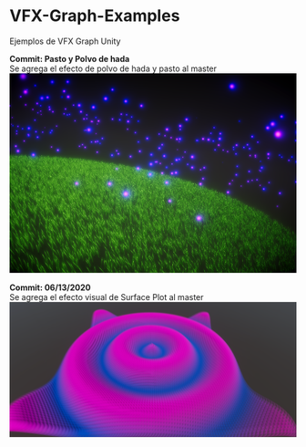 # VFX-Graph-Examples
Ejemplos de VFX Graph Unity

**Commit: Pasto y Polvo de hada**<br>
Se agrega el efecto de polvo de hada y pasto al master
![Pasto y polvo de hada](https://github.com/BrunirowsCode/VFX-Graph-Examples/blob/master/GrassAndFairyDust.PNG)

**Commit: 06/13/2020**<br>
Se agrega el efecto visual de Surface Plot al master
![Wave Plot Surface](https://github.com/BrunirowsCode/VFX-Graph-Examples/blob/master/Wave.PNG)
